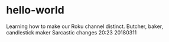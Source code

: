 # hello-world
Learning how to make our Roku channel distinct.
Butcher, baker, candlestick maker
Sarcastic changes 20:23 20180311
